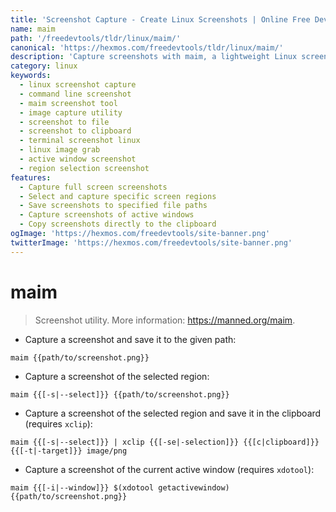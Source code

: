 ```yaml
---
title: 'Screenshot Capture - Create Linux Screenshots | Online Free DevTools by Hexmos'
name: maim
path: '/freedevtools/tldr/linux/maim/'
canonical: 'https://hexmos.com/freedevtools/tldr/linux/maim/'
description: 'Capture screenshots with maim, a lightweight Linux screenshot utility. Easily save screen captures to files or the clipboard. Free online tool, no registration required.'
category: linux
keywords:
  - linux screenshot capture
  - command line screenshot
  - maim screenshot tool
  - image capture utility
  - screenshot to file
  - screenshot to clipboard
  - terminal screenshot linux
  - linux image grab
  - active window screenshot
  - region selection screenshot
features:
  - Capture full screen screenshots
  - Select and capture specific screen regions
  - Save screenshots to specified file paths
  - Capture screenshots of active windows
  - Copy screenshots directly to the clipboard
ogImage: 'https://hexmos.com/freedevtools/site-banner.png'
twitterImage: 'https://hexmos.com/freedevtools/site-banner.png'
---
```


# maim

> Screenshot utility.
> More information: <https://manned.org/maim>.

- Capture a screenshot and save it to the given path:

`maim {{path/to/screenshot.png}}`

- Capture a screenshot of the selected region:

`maim {{[-s|--select]}} {{path/to/screenshot.png}}`

- Capture a screenshot of the selected region and save it in the clipboard (requires `xclip`):

`maim {{[-s|--select]}} | xclip {{[-se|-selection]}} {{[c|clipboard]}} {{[-t|-target]}} image/png`

- Capture a screenshot of the current active window (requires `xdotool`):

`maim {{[-i|--window]}} $(xdotool getactivewindow) {{path/to/screenshot.png}}`
